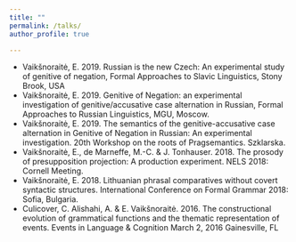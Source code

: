 ```yaml
---
title: ""
permalink: /talks/
author_profile: true

---
```


<ul>
<li> Vaikšnoraitė, E. 2019. Russian is the new Czech: An experimental study of genitive of negation, Formal Approaches to Slavic Linguistics, Stony Brook, USA</li>

<li>Vaikšnoraitė, E. 2019. Genitive of Negation: an experimental investigation of genitive/accusative case alternation in Russian, Formal Approaches to Russian Linguistics, MGU, Moscow.</li>

<li>Vaikšnoraitė, E. 2019. The semantics of the genitive-accusative case alternation in Genitive of Negation in Russian: An experimental investigation. 20th Workshop on the roots of Pragsemantics. Szklarska.</li>

<li>Vaikšnoraitė, E., de Marneffe, M.-C. & J. Tonhauser. 2018. The prosody of presupposition projection: A production experiment. NELS 2018: Cornell Meeting.</li>

<li>Vaikšnoraitė, E. 2018. Lithuanian phrasal comparatives without covert syntactic structures. International Conference on Formal Grammar 2018: Sofia, Bulgaria.</li>

<li>Culicover, C. Alishahi, A. & E. Vaikšnoraitė. 2016. The constructional evolution of grammatical functions and the thematic representation of events. Events in Language & Cognition March 2, 2016 Gainesville, FL</li>

</ul>
